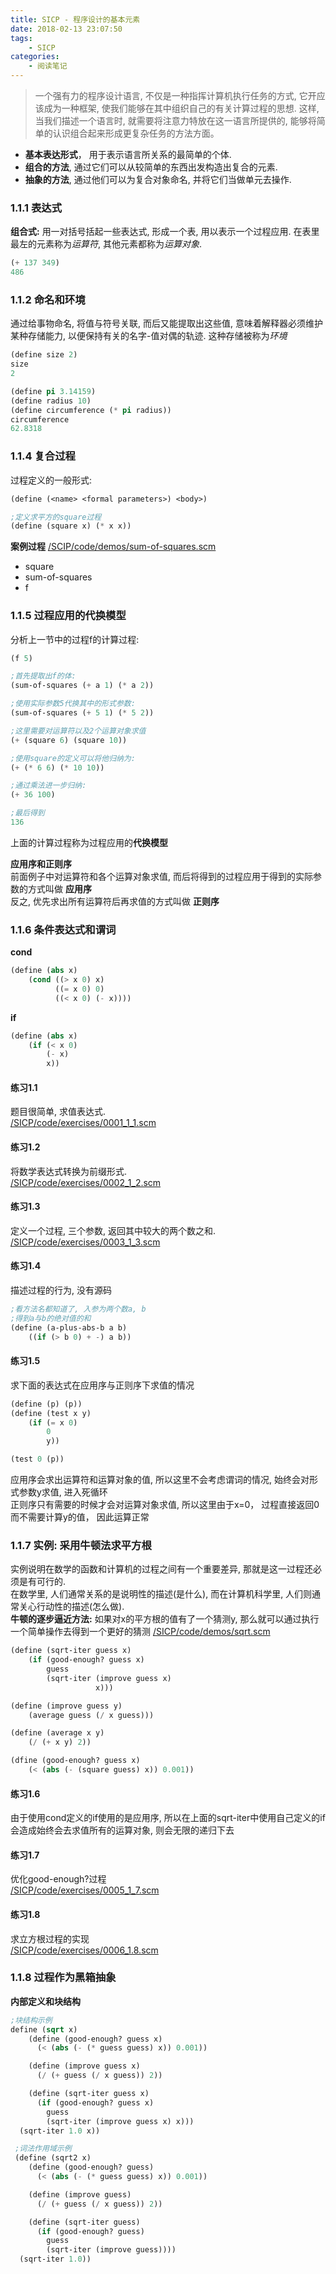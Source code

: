 ```yaml
---
title: SICP - 程序设计的基本元素
date: 2018-02-13 23:07:50
tags:
	- SICP
categories:
	- 阅读笔记
---
```


> 一个强有力的程序设计语言, 不仅是一种指挥计算机执行任务的方式, 它开应该成为一种框架, 使我们能够在其中组织自己的有关计算过程的思想. 这样, 当我们描述一个语言时, 就需要将注意力特放在这一语言所提供的, 能够将简单的认识组合起来形成更复杂任务的方法方面。  

<!-- more -->
* **基本表达形式**， 用于表示语言所关系的最简单的个体.
* **组合的方法**, 通过它们可以从较简单的东西出发构造出复合的元素.
* **抽象的方法**, 通过他们可以为复合对象命名, 并将它们当做单元去操作.


### 1.1.1 表达式  
**组合式:** 用一对括号括起一些表达式, 形成一个表, 用以表示一个过程应用. 在表里最左的元素称为*运算符*, 其他元素都称为*运算对象*. 
```lisp
(+ 137 349)
486
```

### 1.1.2 命名和环境
通过给事物命名, 将值与符号关联, 而后又能提取出这些值, 意味着解释器必须维护某种存储能力, 以便保持有关的名字-值对偶的轨迹. 这种存储被称为*环境*
```lisp
(define size 2)
size
2

(define pi 3.14159)
(define radius 10)
(define circumference (* pi radius))
circumference
62.8318
```

### 1.1.4 复合过程  
过程定义的一般形式:
```lisp
(define (<name> <formal parameters>) <body>)

;定义求平方的square过程
(define (square x) (* x x))
```

**案例过程**   [/SCIP/code/demos/sum-of-squares.scm](#)
* square 
* sum-of-squares
* f

### 1.1.5 过程应用的代换模型
分析上一节中的过程f的计算过程:  
```lisp
(f 5)  

;首先提取出f的体:  
(sum-of-squares (+ a 1) (* a 2))

;使用实际参数5代换其中的形式参数:
(sum-of-squares (+ 5 1) (* 5 2))

;这里需要对运算符以及2个运算对象求值
(+ (square 6) (square 10))

;使用square的定义可以将他归纳为:
(+ (* 6 6) (* 10 10))

;通过乘法进一步归纳:
(+ 36 100)

;最后得到
136

```
上面的计算过程称为过程应用的**代换模型**  

**应用序和正则序**  
前面例子中对运算符和各个运算对象求值, 而后将得到的过程应用于得到的实际参数的方式叫做 **应用序**  
反之, 优先求出所有运算符后再求值的方式叫做 **正则序**

### 1.1.6 条件表达式和谓词
**cond**
```lisp
(define (abs x)
	(cond ((> x 0) x)
	      ((= x 0) 0)
	      ((< x 0) (- x))))
```
**if**
```lisp
(define (abs x)
	(if (< x 0)
		(- x)
		x))
```

#### 练习1.1  
题目很简单, 求值表达式.   
[/SICP/code/exercises/0001_1_1.scm](#)

#### 练习1.2  
将数学表达式转换为前缀形式.   
[/SICP/code/exercises/0002_1_2.scm](#)

#### 练习1.3  
定义一个过程, 三个参数, 返回其中较大的两个数之和.  
[/SICP/code/exercises/0003_1_3.scm](#)

#### 练习1.4  
描述过程的行为, 没有源码
```lisp
;看方法名都知道了, 入参为两个数a, b
;得到a与b的绝对值的和
(define (a-plus-abs-b a b) 
	((if (> b 0) + -) a b))
```

#### 练习1.5  
求下面的表达式在应用序与正则序下求值的情况
```lisp
(define (p) (p))
(define (test x y)
	(if (= x 0)
		0
		y))

(test 0 (p))
```
应用序会求出运算符和运算对象的值, 所以这里不会考虑谓词的情况, 始终会对形式参数y求值, 进入死循环  
正则序只有需要的时候才会对运算对象求值, 所以这里由于x=0， 过程直接返回0 而不需要计算y的值， 因此运算正常 

### 1.1.7 实例: 采用牛顿法求平方根
实例说明在数学的函数和计算机的过程之间有一个重要差异, 那就是这一过程还必须是有可行的.  
在数学里, 人们通常关系的是说明性的描述(是什么), 而在计算机科学里, 人们则通常关心行动性的描述(怎么做).  
**牛顿的逐步逼近方法:** 如果对x的平方根的值有了一个猜测y, 那么就可以通过执行一个简单操作去得到一个更好的猜测
[/SICP/code/demos/sqrt.scm](#)
```lisp
(define (sqrt-iter guess x)
	(if (good-enough? guess x)
		guess
		(sqrt-iter (improve guess x) 
				   x)))

(define (improve guess y)
	(average guess (/ x guess)))

(define (average x y)
	(/ (+ x y) 2))

(dfine (good-enough? guess x)
	(< (abs (- (square guess) x)) 0.001))

```

#### 练习1.6
由于使用cond定义的if使用的是应用序, 所以在上面的sqrt-iter中使用自己定义的if会造成始终会去求值所有的运算对象, 则会无限的递归下去

#### 练习1.7 
优化good-enough?过程  
[/SICP/code/exercises/0005_1_7.scm](#)

#### 练习1.8
求立方根过程的实现  
[/SICP/code/exercises/0006_1.8.scm](#)


### 1.1.8 过程作为黑箱抽象
**内部定义和块结构**
```lisp
;块结构示例
define (sqrt x)
	(define (good-enough? guess x)
	  (< (abs (- (* guess guess) x)) 0.001))

	(define (improve guess x)
	  (/ (+ guess (/ x guess)) 2))

	(define (sqrt-iter guess x)
	  (if (good-enough? guess x)
	  	guess
	  	(sqrt-iter (improve guess x) x)))
  (sqrt-iter 1.0 x))

 ;词法作用域示例
 (define (sqrt2 x)
	(define (good-enough? guess)
	  (< (abs (- (* guess guess) x)) 0.001))

	(define (improve guess)
	  (/ (+ guess (/ x guess)) 2))

	(define (sqrt-iter guess)
	  (if (good-enough? guess)
	  	guess
	  	(sqrt-iter (improve guess))))
  (sqrt-iter 1.0))
```




